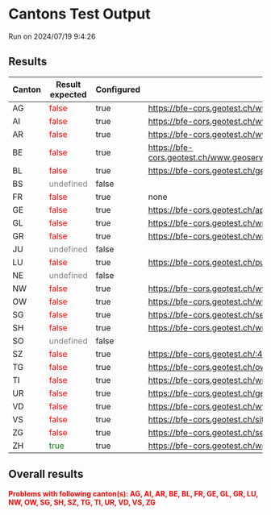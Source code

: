 # Cantons Test Output
Run on 2024/07/19 9:4:26
## Results

|Canton|Result expected|Configured|WMS|GetCapabilities|GetFeature|
|----------------|-------------------------------|-----------------------------|-----------------------------|-----------------------------|-----------------------------|
|AG|<span style='color:red;'>false</span>|true|https://bfe-cors.geotest.ch/www.ag.ch:443/geoportal/services/afu_erdwaerme/MapServer/WMSServer|false|false|
|AI|<span style='color:red;'>false</span>|true|https://bfe-cors.geotest.ch/www.geoportal.ch:443/services/wms/ktai|false|false|
|AR|<span style='color:red;'>false</span>|true|https://bfe-cors.geotest.ch/www.geoportal.ch:443/services/wms/ktar|false|false|
|BE|<span style='color:red;'>false</span>|true|https://bfe-cors.geotest.ch/www.geoservice.apps.be.ch:443/geoservice3/services/a42geo/of_utilitiescommunication01_de_ms_wms/MapServer/WMSServer?|false|false|
|BL|<span style='color:red;'>false</span>|true|https://bfe-cors.geotest.ch/geowms.bl.ch:443/|false|true|
|BS|<span style='color:grey;'>undefined</span>|false||||
|FR|<span style='color:red;'>false</span>|true|none|undefined|false|
|GE|<span style='color:red;'>false</span>|true|https://bfe-cors.geotest.ch/app2.ge.ch:443/tergeoservices/rest/services/Hosted/GOL_EXPLOITATION_GEOTHERMIE/MapServer/0|false|false|
|GL|<span style='color:red;'>false</span>|true|https://bfe-cors.geotest.ch/wms.geo.gl.ch:443/|false|true|
|GR|<span style='color:red;'>false</span>|true|https://bfe-cors.geotest.ch/wms.geo.gr.ch:443/erdwaermenutzung|false|true|
|JU|<span style='color:grey;'>undefined</span>|false||||
|LU|<span style='color:red;'>false</span>|true|https://bfe-cors.geotest.ch/public.geo.lu.ch:443/ogd/services/managed/EWNUTZXX_COL_V2_MP/MapServer/WMSServer|false|false|
|NE|<span style='color:grey;'>undefined</span>|false||||
|NW|<span style='color:red;'>false</span>|true|https://bfe-cors.geotest.ch/www.gis-daten.ch:443/wms/bfe_kann_ich_bohren/service|false|false|
|OW|<span style='color:red;'>false</span>|true|https://bfe-cors.geotest.ch/www.gis-daten.ch:443/wms/bfe_kann_ich_bohren/service|false|false|
|SG|<span style='color:red;'>false</span>|true|https://bfe-cors.geotest.ch/services.geo.sg.ch:443/wss/service/SG00025_WMS/guest|false|false|
|SH|<span style='color:red;'>false</span>|true|https://bfe-cors.geotest.ch/wms.geo.sh.ch:443/wms|false|true|
|SO|<span style='color:grey;'>undefined</span>|false||||
|SZ|<span style='color:red;'>false</span>|true|https://bfe-cors.geotest.ch/:443map.geo.sz.ch:443/mapserv_proxy|false|true|
|TG|<span style='color:red;'>false</span>|true|https://bfe-cors.geotest.ch/ows.geo.tg.ch:443/geofy_access_proxy/erdwaerme|false|true|
|TI|<span style='color:red;'>false</span>|true|https://bfe-cors.geotest.ch/wms.geo.ti.ch:443/service|false|true|
|UR|<span style='color:red;'>false</span>|true|https://bfe-cors.geotest.ch/geo.ur.ch:443/webmercator/wms|false|true|
|VD|<span style='color:red;'>false</span>|true|https://bfe-cors.geotest.ch/www.ogc.vd.ch:443/public/services/OGC/wmsVD/Mapserver/WMSServer|false|false|
|VS|<span style='color:red;'>false</span>|true|https://bfe-cors.geotest.ch/sit.vs.ch:443/arcgis/services/ENVIRONNEMENT/MapServer/WMSServer|false|false|
|ZG|<span style='color:red;'>false</span>|true|https://bfe-cors.geotest.ch/services.geo.zg.ch:443/ows/Erdwaermenutzung|false|true|
|ZH|<span style='color:green;'>true</span>|true|https://bfe-cors.geotest.ch/wms.zh.ch/AwelGSWaermewwwZHWMS|true|true|


## Overall results

<span style='color:red;font-weight:bold;'>Problems with following canton(s): AG, AI, AR, BE, BL, FR, GE, GL, GR, LU, NW, OW, SG, SH, SZ, TG, TI, UR, VD, VS, ZG</span>